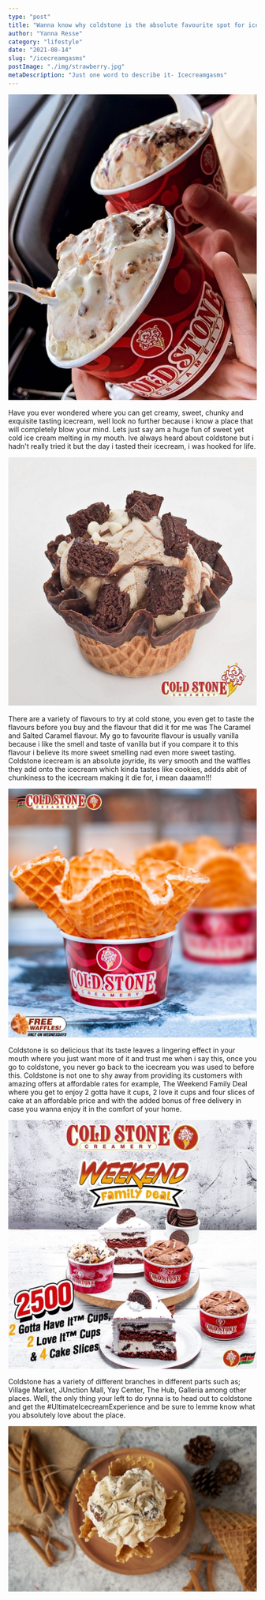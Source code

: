 ```yaml
---
type: "post"
title: "Wanna know why coldstone is the absolute favourite spot for icecream"
author: "Yanna Resse"
category: "lifestyle"
date: "2021-08-14"
slug: "/icecreamgasms"
postImage: "./img/strawberry.jpg"
metaDescription: "Just one word to describe it- Icecreamgasms"
---
```


![coldstone](./img/strawberry2.jpg)

Have you ever wondered where you can get creamy, sweet, chunky and exquisite tasting icecream, well look no further because i know a place that will completely blow your mind. Lets just say am a huge fun of sweet yet cold ice cream melting in my mouth. Ive always heard about coldstone but i hadn't really tried it but the day i tasted their icecream, i was hooked for life.

![coldstone](./img/chocolate.jpg)

There are a variety of flavours to try at cold stone, you even get to taste the flavours before you buy and the flavour that did it for me was The Caramel and Salted Caramel flavour. My go to favourite flavour is usually vanilla because i like the smell and taste of vanilla but if you compare it to this flavour i believe its more sweet smelling nad even more sweet tasting. Coldstone icecream is an absolute joyride, its very smooth and the waffles they add onto the icecream which kinda tastes like cookies, addds abit of chunkiness to the icecream making it die for, i mean daaamn!!!

![coldstone](./img/waffles.jpg)

Coldstone is so delicious that its taste leaves a lingering effect in your mouth where you just want more of it and trust me when i say this, once you go to coldstone, you never go back to the icecream you was used to before this. Coldstone is not one to shy away from providing its customers with amazing offers at affordable rates for example, The Weekend Family Deal where you get to enjoy 2 gotta have it cups, 2 love it cups and four slices of cake at an affordable price and with the added bonus of free delivery in case you wanna enjoy it in the comfort of your home.

![coldstone](./img/offer.jpg)

Coldstone has a variety of different branches in different parts such as; Village Market, JUnction Mall, Yay Center, The Hub, Galleria among other places. Well, the only thing your left to do rynna is to head out to coldstone and get the #UltimateIcecreamExperience and be sure to lemme know what you absolutely love about the place.

![coldstone](./img/coldstone.jpg)
